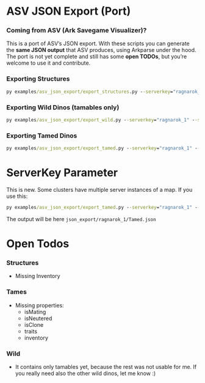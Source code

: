 # ASV JSON Export (Port)

### Coming from ASV (Ark Savegame Visualizer)?
This is a port of ASV’s JSON export. With these scripts you can generate the **same JSON output** that ASV produces, using Arkparse under the hood.  
The port is not yet complete and still has some **open TODOs**, but you’re welcome to use it and contribute.


### Exporting Structures
```cmd
py examples/asv_json_export/export_structures.py --serverkey="ragnarok_1" --savegame="temp/Ragnarok_WP/Ragnarok_WP.ark" --output="json_exports"
```

### Exporting Wild Dinos (tamables only)
```cmd
py examples/asv_json_export/export_wild.py --serverkey="ragnarok_1" --savegame="temp/Ragnarok_WP/Ragnarok_WP.ark" --output="json_exports"
```

### Exporting Tamed Dinos
```cmd
py examples/asv_json_export/export_tamed.py --serverkey="ragnarok_1" --savegame="temp/Ragnarok_WP/Ragnarok_WP.ark" --output="json_exports"
```

# ServerKey Parameter
This is new. Some clusters have multiple server instances of a map. If you use this:
```cmd
py examples/asv_json_export/export_tamed.py --serverkey="ragnarok_1" --savegame="temp/Ragnarok1/Ragnarok_WP/Ragnarok_WP.ark" --output="json_exports"
```
The output will be here `json_export/ragnarok_1/Tamed.json`

# Open Todos
### Structures
- Missing Inventory

### Tames
- Missing properties: 
  - isMating
  - isNeutered
  - isClone
  - traits
  - inventory

### Wild
- It contains only tamables yet, because the rest was not usable for me. If you really need also the other wild dinos, let me know :)